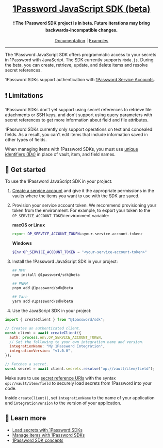 <p align="center">
  <a href="https://1password.com">
      <h1 align="center">1Password JavaScript SDK (beta)</h1>
  </a>
</p>

<p align="center">
 <h4 align="center"> ❗ The 1Password SDK project is in beta. Future iterations may bring backwards-incompatible changes.</h4>
</p>

<p align="center">
   <a href="https://developer.1password.com/docs/sdks/">Documentation</a> | <a href="https://github.com/1Password/onepassword-sdk-js/tree/main/examples">Examples</a>
<br/>

---

The 1Password JavaScript SDK offers programmatic access to your secrets in 1Password with JavaScript. The SDK currently supports `Node.js`. During the beta, you can create, retrieve, update, and delete items and resolve secret references.

1Password SDKs support authentication with [1Password Service Accounts](https://developer.1password.com/docs/service-accounts/get-started/). 

## ❗ Limitations

1Password SDKs don't yet support using secret references to retrieve file attachments or SSH keys, and don't support using query parameters with secret references to get more information about field and file attributes.

1Password SDKs currently only support operations on text and concealed fields. As a result, you can't edit items that include information saved in other types of fields.

When managing items with 1Password SDKs, you must use [unique identifiers (IDs)](https://developer.1password.com/docs/sdks/concepts#unique-identifiers) in place of vault, item, and field names.

## 🚀 Get started

To use the 1Password JavaScript SDK in your project:

1. [Create a service account](https://my.1password.com/developer-tools/infrastructure-secrets/serviceaccount/) and give it the appropriate permissions in the vaults where the items you want to use with the SDK are saved.
2. Provision your service account token. We recommend provisioning your token from the environment. For example, to export your token to the `OP_SERVICE_ACCOUNT_TOKEN` environment variable:

   **macOS or Linux**

   ```bash
   export OP_SERVICE_ACCOUNT_TOKEN=<your-service-account-token>
   ```

   **Windows**

   ```powershell
   $Env:OP_SERVICE_ACCOUNT_TOKEN = "<your-service-account-token>"
   ```

3. Install the 1Password JavaScript SDK in your project:

   ```bash
   ## NPM
   npm install @1password/sdk@beta
   ```

   ```bash
   ## PNPM
   pnpm add @1password/sdk@beta
   ```

   ```bash
   ## Yarn
   yarn add @1password/sdk@beta
   ```

4. Use the JavaScript SDK in your project:

```js
import { createClient } from "@1password/sdk";

// Creates an authenticated client.
const client = await createClient({
  auth: process.env.OP_SERVICE_ACCOUNT_TOKEN,
  // Set the following to your own integration name and version.
  integrationName: "My 1Password Integration",
  integrationVersion: "v1.0.0",
});

// Fetches a secret.
const secret = await client.secrets.resolve("op://vault/item/field");
```

Make sure to use [secret reference URIs](https://developer.1password.com/docs/cli/secrets-reference-syntax/) with the syntax `op://vault/item/field` to securely load secrets from 1Password into your code.

Inside `createClient()`, set `integrationName` to the name of your application and `integrationVersion` to the version of your application.

## 📖 Learn more

- [Load secrets with 1Password SDKs](https://developer.1password.com/docs/sdks/load-secrets)
- [Manage items with 1Password SDKs](https://developer.1password.com/docs/sdks/manage-items)
- [1Password SDK concepts](https://developer.1password.com/docs/sdks/concepts)
